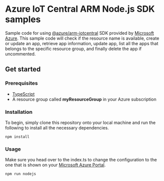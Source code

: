 # Azure IoT Central ARM Node.js SDK samples

Sample code for using [@azure/arm-iotcentral](https://github.com/Azure/azure-sdk-for-js/tree/master/sdk/iotcentral/arm-iotcentral)  SDK provided by [Microsoft Azure](https://github.com/Azure). This sample code will check if the resource name is available, create or update an app, retrieve app information, update app, list all the apps that belongs to the specific resource group, and finally delete the app if uncommented.

## Get started

### Prerequisites
- [TypeScript](https://www.typescriptlang.org)
- A resource group called **myResourceGroup** in your Azure subscription

### Installation
To begin, simply clone this repository onto your local machine and run the following to install all the necessary dependencies.

```
npm install
```

### Usage
Make sure you head over to the index.ts to change the configuration to the one that is shown on your [Microsoft Azure Portal](https://portal.azure.com).

```
npm run nodejs
```
